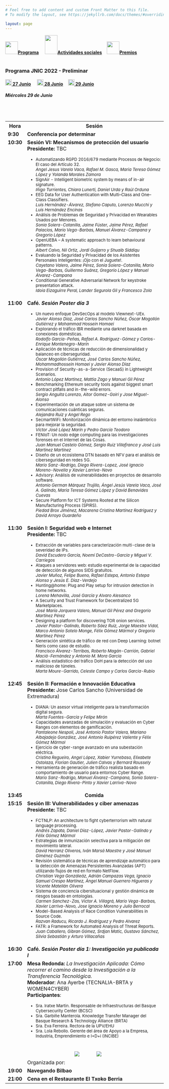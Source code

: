 ```yaml
---
# Feel free to add content and custom Front Matter to this file.
# To modify the layout, see https://jekyllrb.com/docs/themes/#overriding-theme-defaults

layout: page
---
```


<div class="text-center">
<a href="{{site.url}}/programa"><img src="{{site.url}}/images/IcoPrograma.jpg" class="img-circle" 	width="40" height="40"><strong>Programa</strong></a> &nbsp;&nbsp;&nbsp;
<a href="{{site.url}}/actividades-sociales"><img src="{{site.url}}/images/IcoActividades.jpg" class="img-circle" 	width="40" height="60"><strong>Actividades sociales</strong></a>&nbsp;&nbsp;&nbsp;
<a href="{{site.url}}/premios"><img src="{{site.url}}/images/IcoPremios.jpg" class="img-circle" 	width="40" height="40"><strong>Premios</strong></a>&nbsp;&nbsp;&nbsp;
<!--<a href="{{site.url}}/track-transferencia" class=""><img src="{{site.url}}/images/IcoTrackTX.jpg" class="img-circle" 	width="40" height="40"><strong>Track de Transferencia</strong></a> -->
</div><br>

### __Programa JNIC 2022 - Preliminar__

<div class="text-center">
<a href="{{site.url}}/programa"><img src="{{site.url}}/images/ico27.PNG" class="img-circle" 	width="20" height="20"><strong>&nbsp;27 Junio</strong></a> &nbsp;&nbsp;&nbsp;
<a href="{{site.url}}/programa28"><img src="{{site.url}}/images/ico28.PNG" class="img-circle" 	width="20" height="20"><strong>&nbsp;28 Junio</strong></a>&nbsp;&nbsp;&nbsp;
<a href="{{site.url}}/programa29"><img src="{{site.url}}/images/ico29.PNG" class="img-circle" 	width="20" height="20"><strong>&nbsp;29 Junio</strong></a>&nbsp;&nbsp;&nbsp;
</div>
<h5>Miércoles 29 de Junio</h5>
<table class="table" style="width:100%">
  <tbody valign="top">
    <tr>
      <th>Hora</th>
      <th colspan="2">Sesión</th>
    </tr>
    <td><b>9:30</b></td>
      <td colspan="2">
        <b>Conferencia por determinar</b>
        </td>
    </tr>
    <tr>
     <td><b>10:30</b></td>
      <td>
        <b>Sesión VI: Mecanismos de protección del usuario </b>
        <br><b> Presidente: </b> TBC
        <br>
        <ul>
         <FONT SIZE=2><li>Automatizando RGPD 2016/679 mediante Procesos de Negocio: El caso del Artículo 32.
          <br> <i>Angel Jesus Varela Vaca, Rafael M. Gasca, Maria Teresa Gómez López y Yolanda Morales Zamora</i><br></li>
          <li>SignAir - Intelligent biometric system by means of in-air signature.
          <br> <i>Iñigo Turrientes, Chiara Lunerti, Daniel Urda y Raúl Orduna</i><br></li>
          <li>EEG Data for User Authentication with Multi–Class and One–Class Classifiers.
          <br> <i>Luis Hernández-Álvarez, Stefano Caputo, Lorenzo Mucchi y Luis Hernández Encinas</i><br></li>
          <li>Análisis de Problemas de Seguridad y Privacidad en Wearables Usados por Menores.
          <br> <i>Sonia Solera-Cotanilla, Jaime Fúster, Jaime Pérez, Rafael Palacios, Mario Vega-Barbas, Manuel Álvarez-Campana y Gregorio López</i><br></li>
          <li>OpenUEBA – A systematic approach to learn behavioural patterns.
          <br> <i>Albert Calvo, Nil Ortiz, Jordi Guijarro y Shuaib Siddiqu</i><br></li>
          <li>Evaluando la Seguridad y Privacidad de los Asistentes Personales Inteligentes: ¡Ojo con el Juguete!.
          <br> <i>Cayetano Valero, Jaime Pérez, Sonia Solera-Cotanilla, Mario Vega-Barbas, Guillermo Suárez, Gregorio López y Manuel Álvarez-Campana</i><br></li>
          <li>Conditional Generative Adversarial Network for keystroke presentation attack.
          <br> <i>Idoia Eizaguirre Peral, Lander Segurola Gil y Francesco Zola</i></li>
          </FONT>
        </ul>
        </td>
      </tr>
     <tr>
      <td><b>11:00</b></td>
      <td colspan="2">
        <b>Café.  <i> Sesión Poster día 3</i> </b>
        <br>
        <ul>
         <FONT SIZE=2><li>Un nuevo enfoque DevSecOps al modelo Viewnext-UEx.
          <br> <i>Javier Alonso Díaz, José Carlos Sancho Núñez, Óscar Mogollón Gutiérrez y Mohammad Hossein Homaei</i><br></li>
          <li>Explorando el tráfico IBR mediante una darknet basada en conexiones domésticas.
          <br> <i>Rodolfo García-Peñas, Rafael A. Rodríguez-Gómez y Carlos-Enrique Montenegro-Marín</i> <br></li>
          <li>Aplicación de técnicas de reducción de dimensionalidad y balanceo en ciberseguridad.
          <br> <i>Óscar Mogollón Gutiérrez, José Carlos Sancho Núñez, Mohammadhossein Homaei y Javier Alonso Díaz</i> <br></li>
          <li>Provision of Security-as-a-Service (SecaaS) in Lightweight Scenarios.
          <br> <i>Antonio López Martínez, Mattia Zago y Manuel Gil Pérez</i> <br></li>
          <li>Benchmarking Ethereum security tools against biggest smart contract pitfalls and in-the-wild errors.
          <br> <i>Sergio Anguita Lorenzo, Aitor Gomez-Goiri y Jose Miguel-Alonso</i> <br></li>
          <li>Experimentación de un ataque sobre un sistema de comunicaciones cuánticas seguras.
          <br> <i>Alejandra Ruiz y Angel Rego</i> <br></li>
          <li>SecmartWiFi: Monitorización dinámica del entorno inalámbrico para mejorar la seguridad.
          <br> <i>Víctor José López Marín y Pedro García Teodoro</i> <br></li>
          <li>FENIoT: Un nodo edge computing para las investigaciones forenses en el Internet de las Cosas.
          <br> <i>Juan Manuel Castelo Gómez, Sergio Ruiz Villafranca y José Luis Martinez Martínez</i> <br></li>
          <li>Diseño de un ecosistema DTN basado en NFV para el análisis de ciberseguridad en redes 5G.
          <br> <i>Mario Sanz-Rodrigo, Diego Rivera-Lopez, José Ignacio Moreno-Novella y Xavier Larriva-Novo</i> <br></li>
          <li>Advisory: Análisis de vulnerabilidades en proyectos de desarrollo software.
          <br> <i>Antonio German Márquez Trujillo, Ángel Jesús Varela Vaca, José A. Galindo, María Teresa Gómez López y David Benavides Cuevas</i> <br></li>
          <li>Secure Platform for ICT Systems Rooted at the Silicon Manufacturing Process (SPIRS).
          <br> <i>Piedad Brox Jiménez, Macarena Cristina Martínez Rodríguez y David Arroyo Guardeño</i></li>
          </FONT>
        </ul>
        </td>
    </tr>
    <tr>
     <td><b>11:30</b></td>
      <td>
        <b>Sesión I: Seguridad web e Internet </b>
        <br><b> Presidente: </b> TBC
        <br>
        <ul>
         <FONT SIZE=2><li> Extracción de variables para caracterización multi-clase de la severidad de IPs.
          <br> <i>David Escudero García, Noemí DeCastro-García y Miguel V. Carriegos</i><br></li>
          <li>Ataques a servidores web: estudio experimental de la capacidad de detección de algunos SIDS gratuitos.
          <br> <i>Javier Muñoz, Felipe Bueno, Rafael Estepa, Antonio Estepa Alonso y Jesús E. Diaz-Verdejo</i><br></li>
          <li>Hunting@home: Plug and Play setup for intrusion detection in home networks.
          <br> <i>Lorena Mehavilla, José García y Alvaro Alesanco</i><br></li>
          <li>A Security and Trust Framework for Decentralized 5G Marketplaces.
          <br> <i>José María Jorquera Valero, Manuel Gil Pérez and Gregorio Martínez Pérez</i><br></li>
          <li>Designing a platform for discovering TOR onion services.
          <br> <i>Javier Pastor-Galindo, Roberto Sáez Ruiz, Jorge Maestre Vidal, Marco Antonio Sotelo Monge, Félix Gómez Mármol y Gregorio Martínez Pérez</i><br></li>
          <li>Generación sintética de tráfico de red con Deep Learning: botnet Neris como caso de estudio.
          <br> <i>Francisco Álvarez-Terribas, Roberto Magán-Carrión, Gabriel Maciá-Fernández y Antonio M. Mora García</i><br></li>
          <li>Análisis estadístico del tráfico DoH para la detección del uso malicioso de túneles.
          <br> <i>Marta Moure-Garrido, Celeste Campo y Carlos Garcia-Rubio</i></li>
          </FONT>
        </ul>
        </td>
        <!-- <a href="#A1"><b>Sesión de Investigación A1:</b> Detección de Intrusos y Gestión Anomalías</a> -->
        <br> 
      </tr>
    <tr>
      <td><b>12:45</b></td>
      <td>
        <b>Sesión II: Formación e Innovación Educativa</b>
        <br><b> Presidente:</b>  Jose Carlos Sancho (Universidad de Extremadura)
        <br>
        <ul>
         <FONT SIZE=2><li>DIANA: Un asesor virtual inteligente para la transformación digital segura.
          <br> <i>Marta Fuentes-García y Felipe Mirón</i><br></li>
          <li>Capacidades avanzadas de simulación y evaluación en Cyber Ranges con elementos de gamificación.
          <br> <i>Pantaleone Nespoli, José Antonio Pastor Valera, Mariano Albajadejo González, José Antonio Ruipérez Valiente y Félix Gómez Mármol</i><br></li>
          <li>Ejercicio de cyber-range avanzado en una subestación eléctrica.
          <br> <i>Cristina Regueiro, Angel López, Xabier Yurrebaso, Elixabete Ostolaza, Florian Gautier, Julien Calvas y Bernard Roussely</i><br></li>
          <li>Herramienta de generación de tráfico realista basado en comportamiento de usuario para entornos Cyber Range.
           <br><i>Mario Sanz-Rodrigo, Manuel Álvarez-Campana, Sonia Solera-Cotanilla, Diego Rivera-Pinto y Xavier Larriva-Novo</i><br></li>
          </FONT>
        </ul>
        </td>
    </tr>
    <tr>
      <td><b>13:45</b></td>
      <td colspan="2"><center><b>Comida</b></center></td>
    </tr>
    <tr>
     <td><b>15:15</b></td>
      <td>
        <b>Sesión III: Vulnerabilidades y ciber amenazas</b>
        <br><b> Presidente: </b> TBC
        <br>
        <ul>
         <FONT SIZE=2><li>FCTNLP: An architecture to fight cyberterrorism with natural language processing.
          <br> <i>Andrés Zapata, Daniel Díaz-López, Javier Pastor-Galindo y Félix Gómez Mármol</i><br></li>
          <li>Estrategias de inmunización selectiva para la mitigación del movimiento lateral.
          <br> <i>David Herranz Oliveros, Iván Marsá Maestre y José Manuel Giménez Guzmán</i><br></li>
          <li>Revisión sistemática de técnicas de aprendizaje automático para la detección de Amenazas Persistentes Avanzadas (APT) utilizando flujos de red en formato NetFlow.
          <br> <i>Christian Vega Gonzáleáz, Adrián Campazas Vega, Ignacio Samuel Crespo Martínez, Ángel Manuel Guerrero Higueras y Vicente Matellán Olivera</i><br></li>
          <li>Sistema de conciencia cibersituacional y gestión dinámica de riesgos basado en ontologías.
          <br> <i>Carmen Sanchez-Zas, Victor A. Villagrá, Mario Vega-Barbas, Xavier Larriva-Novo, Jose Ignacio Moreno y Julio Berrocal</i><br></li>
          <li>Model-Based Analysis of Race Condition Vulnerabilities in Source Code.
          <br> <i>Razvan Raducu, Ricardo J. Rodríguez y Pedro Alvarez</i><br></li>
          <li>FATR: a Framework for Automated Analysis of Threat Reports.
          <br> <i>Juan Caballero, Gibran Gómez, Srdjan Matic, Gustavo Sánchez, Silvia Sebastián y Arturo Villacañas</i><br></li>
          </FONT>
        </ul>
        </td>
        <!-- <a href="#A1"><b>Sesión de Investigación A1:</b> Detección de Intrusos y Gestión Anomalías</a> -->
        <br> 
      </tr>
   <tr>
      <td><b>16:30</b></td>
      <td colspan="2">
        <b>Café. <i> Sesión Poster día 1: Investigación ya publicada I </i> </b> 
       </td>
    </tr>
    <tr>
     <td><b>17:00</b></td>
      <td colspan="2">
        <b>Mesa Redonda:</b><i> La Investigación Aplicada: Cómo recorrer el camino desde la Investigación a la Transferencia Tecnológica.</i>
        <br>
        <b>Moderador</b>: Ana Ayerbe (TECNALIA-BRTA y WOMEN4CYBER)
        <br>
       <b>Participantes</b>:
        <ul>
          <FONT SIZE=2><li>Sra. Iratxe Martin. Responsable de Infraestructuras del Basque Cybersecurity Center (BCSC)  </li>
          <li>Sra. Garbiñe Manterola.  Knowledge Transfer Manager del Basque Research & Technology Alliance (BRTA)</li>
          <li>Sra. Eva Ferreira. Rectora de la UPV/EHU</li>
          <li>Sra. Lola Rebollo. Gerente del área de Apoyo a la Empresa, Industria, Emprendimiento e I+D+i (INCIBE)</li> </FONT>
        </ul>
         Organizada por: <a href="https://www.women4cyberspain.es/" target="_blank"><img style="max-height: 100px; padding:25px;" src="/Logos/Women4Cyber.png"></a> <a href="https://www.basquecybersecurity.eus/es/" target="_blank"><img style="max-height: 100px; padding:25px;" src="/images/patrocinadores/BCSC.png"></a>
        <br> 
       <!-- Organiza:<a href="http://www.pesi-seguridadindustrial.org/es"><img src="/Logos/pesi.png"></a>
        <br> -->
      </td>
    </tr>
   <tr>
      <td><b>19:00</b></td>
      <td colspan="2">
        <b>Navegando Bilbao</b> 
       </td>
    </tr>
    <tr>
      <td><b>21:00</b></td>
      <td colspan="2">
        <b>Cena en el Restaurante El Txoko Berria</b> 
       </td>
    </tr>
  </tbody>
</table>
